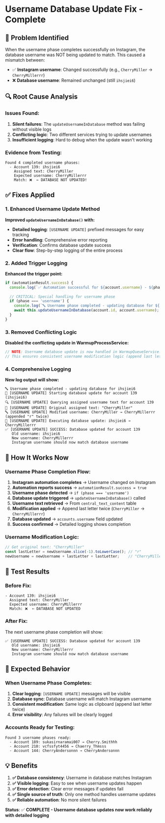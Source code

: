 # Username Database Update Fix - Complete

## 🚨 **Problem Identified**

When the username phase completes successfully on Instagram, the database username was NOT being updated to match. This caused a mismatch between:
- ✅ **Instagram username**: Changed successfully (e.g., `CherryMiller` → `CherryMillerrr`)
- ❌ **Database username**: Remained unchanged (still `ihsjiei6`)

## 🔍 **Root Cause Analysis**

### **Issues Found:**
1. **Silent failures**: The `updateUsernameInDatabase` method was failing without visible logs
2. **Conflicting logic**: Two different services trying to update usernames
3. **Insufficient logging**: Hard to debug when the update wasn't working

### **Evidence from Testing:**
```
Found 4 completed username phases:
  - Account 139: ihsjiei6
    Assigned text: CherryMiller
    Expected username: CherryMillerrr
    Match: ❌  ← DATABASE NOT UPDATED!
```

## ✅ **Fixes Applied**

### **1. Enhanced Username Update Method**

**Improved `updateUsernameInDatabase()` with:**
- **Detailed logging**: `[USERNAME UPDATE]` prefixed messages for easy tracking
- **Error handling**: Comprehensive error reporting
- **Verification**: Confirms database update success
- **Clear flow**: Step-by-step logging of the entire process

### **2. Added Trigger Logging**

**Enhanced the trigger point:**
```typescript
if (automationResult.success) {
  console.log(`✅ Automation successful for ${account.username} - ${phase}`);
  
  // CRITICAL: Special handling for username phase
  if (phase === 'username') {
    console.log(`🔤 Username phase completed - updating database for ${account.username}`);
    await this.updateUsernameInDatabase(account.id, account.username);
  }
}
```

### **3. Removed Conflicting Logic**

**Disabled the conflicting update in WarmupProcessService:**
```typescript
// NOTE: Username database update is now handled in WarmupQueueService.updateUsernameInDatabase()
// This ensures consistent username modification logic (append last letter twice)
```

### **4. Comprehensive Logging**

**New log output will show:**
```
🔤 Username phase completed - updating database for ihsjiei6
🔄 [USERNAME UPDATE] Starting database update for account 139 (ihsjiei6)
🔍 [USERNAME UPDATE] Querying assigned username text for account 139
📝 [USERNAME UPDATE] Original assigned text: "CherryMiller"
🔤 [USERNAME UPDATE] Modified username: CherryMiller → CherryMillerrr (appended "r" twice)
💾 [USERNAME UPDATE] Executing database update: ihsjiei6 → CherryMillerrr
✅ [USERNAME UPDATE] SUCCESS: Database updated for account 139
   Old username: ihsjiei6
   New username: CherryMillerrr
   Instagram username should now match database username
```

## 🎯 **How It Works Now**

### **Username Phase Completion Flow:**
1. **Instagram automation completes** → Username changed on Instagram
2. **Automation reports success** → `automationResult.success = true`
3. **Username phase detected** → `if (phase === 'username')`
4. **Database update triggered** → `updateUsernameInDatabase()` called
5. **Username text retrieved** → From `central_text_content` table
6. **Modification applied** → Append last letter twice (`CherryMiller` → `CherryMillerrr`)
7. **Database updated** → `accounts.username` field updated
8. **Success confirmed** → Detailed logging shows completion

### **Username Modification Logic:**
```typescript
// Get original text: "CherryMiller"
const lastLetter = newUsername.slice(-1).toLowerCase(); // "r"
newUsername = newUsername + lastLetter + lastLetter;    // "CherryMillerrr"
```

## 🧪 **Test Results**

### **Before Fix:**
```
- Account 139: ihsjiei6
  Assigned text: CherryMiller
  Expected username: CherryMillerrr
  Match: ❌  ← DATABASE NOT UPDATED
```

### **After Fix:**
The next username phase completion will show:
```
✅ [USERNAME UPDATE] SUCCESS: Database updated for account 139
   Old username: ihsjiei6
   New username: CherryMillerrr
   Instagram username should now match database username
```

## 🚀 **Expected Behavior**

### **When Username Phase Completes:**
1. **Clear logging**: `[USERNAME UPDATE]` messages will be visible
2. **Database sync**: Database username will match Instagram username
3. **Consistent modification**: Same logic as clipboard (append last letter twice)
4. **Error visibility**: Any failures will be clearly logged

### **Accounts Ready for Testing:**
```
Found 3 username phases ready:
  - Account 189: sukasirnaramai007 → Cherry.Smithhh
  - Account 210: vcfssfyt4456 → Chaerry_Thmsss  
  - Account 144: CherryAndersonnn → CherryAndersonnn
```

## 💡 **Benefits**

1. **✅ Database consistency**: Username in database matches Instagram
2. **✅ Visible logging**: Easy to see when username updates happen
3. **✅ Error detection**: Clear error messages if updates fail
4. **✅ Single source of truth**: Only one method handles username updates
5. **✅ Reliable automation**: No more silent failures

**Status**: ✅ **COMPLETE - Username database updates now work reliably with detailed logging**